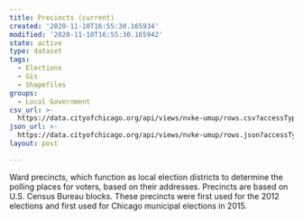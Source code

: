 ```yaml
---
title: Precincts (current)
created: '2020-11-10T16:55:30.165934'
modified: '2020-11-10T16:55:30.165942'
state: active
type: dataset
tags:
  - Elections
  - Gis
  - Shapefiles
groups:
  - Local Government
csv_url: >-
  https://data.cityofchicago.org/api/views/nvke-umup/rows.csv?accessType=DOWNLOAD
json_url: >-
  https://data.cityofchicago.org/api/views/nvke-umup/rows.json?accessType=DOWNLOAD
layout: post

---
```

Ward precincts, which function as local election districts to determine the polling places for voters, based on their addresses.  Precincts are based on U.S. Census Bureau blocks.  These precincts were first used for the 2012 elections and first used for Chicago municipal elections in 2015.

